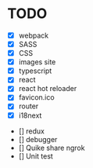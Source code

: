 # TODO

- [X] webpack
- [X] SASS
- [X] CSS
- [X] images site
- [X] typescript
- [X] react
- [X] react hot reloader
- [X] favicon.ico
- [X] router
- [X] i18next
- [] redux
- [] debugger
- [] Quike share ngrok
- [] Unit test

